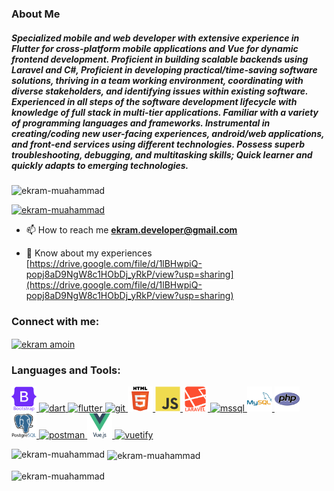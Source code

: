 <h3>About Me</h3>
<h5>Specialized mobile and web developer with extensive experience in Flutter for cross-platform mobile applications and Vue for dynamic frontend development. Proficient in building scalable backends using Laravel and C#, Proficient in developing practical/time-saving software solutions, thriving in a team working environment, coordinating with diverse stakeholders, and identifying issues within existing software. Experienced in all steps of the software development lifecycle with knowledge of full stack in multi-tier applications. Familiar with a variety of programming languages and frameworks. Instrumental in creating/coding new user-facing experiences, android/web applications, and front-end services using different technologies. Possess superb troubleshooting, debugging, and multitasking skills; Quick learner and quickly adapts to emerging technologies.</h5>

<p align="left"> <img src="https://komarev.com/ghpvc/?username=ekram-muahammad&label=Profile%20views&color=0e75b6&style=flat" alt="ekram-muahammad" /> </p>

<p align="left"> <a href="https://github.com/ryo-ma/github-profile-trophy"><img src="https://github-profile-trophy.vercel.app/?username=ekram-muahammad" alt="ekram-muahammad" /></a> </p>

- 📫 How to reach me **ekram.developer@gmail.com**

- 📄 Know about my experiences [https://drive.google.com/file/d/1lBHwpiQ-popj8aD9NgW8c1HObDj_yRkP/view?usp=sharing](https://drive.google.com/file/d/1lBHwpiQ-popj8aD9NgW8c1HObDj_yRkP/view?usp=sharing)

<h3 align="left">Connect with me:</h3>
<p align="left">
<a href="https://linkedin.com/in/ekram amoin" target="blank"><img align="center" src="https://raw.githubusercontent.com/rahuldkjain/github-profile-readme-generator/master/src/images/icons/Social/linked-in-alt.svg" alt="ekram amoin" height="30" width="40" /></a>
</p>

<h3 align="left">Languages and Tools:</h3>
<p align="left"> <a href="https://getbootstrap.com" target="_blank" rel="noreferrer"> <img src="https://raw.githubusercontent.com/devicons/devicon/master/icons/bootstrap/bootstrap-plain-wordmark.svg" alt="bootstrap" width="40" height="40"/> </a> <a href="https://dart.dev" target="_blank" rel="noreferrer"> <img src="https://www.vectorlogo.zone/logos/dartlang/dartlang-icon.svg" alt="dart" width="40" height="40"/> </a> <a href="https://flutter.dev" target="_blank" rel="noreferrer"> <img src="https://www.vectorlogo.zone/logos/flutterio/flutterio-icon.svg" alt="flutter" width="40" height="40"/> </a> <a href="https://git-scm.com/" target="_blank" rel="noreferrer"> <img src="https://www.vectorlogo.zone/logos/git-scm/git-scm-icon.svg" alt="git" width="40" height="40"/> </a> <a href="https://www.w3.org/html/" target="_blank" rel="noreferrer"> <img src="https://raw.githubusercontent.com/devicons/devicon/master/icons/html5/html5-original-wordmark.svg" alt="html5" width="40" height="40"/> </a> <a href="https://developer.mozilla.org/en-US/docs/Web/JavaScript" target="_blank" rel="noreferrer"> <img src="https://raw.githubusercontent.com/devicons/devicon/master/icons/javascript/javascript-original.svg" alt="javascript" width="40" height="40"/> </a> <a href="https://laravel.com/" target="_blank" rel="noreferrer"> <img src="https://raw.githubusercontent.com/devicons/devicon/master/icons/laravel/laravel-plain-wordmark.svg" alt="laravel" width="40" height="40"/> </a> <a href="https://www.microsoft.com/en-us/sql-server" target="_blank" rel="noreferrer"> <img src="https://www.svgrepo.com/show/303229/microsoft-sql-server-logo.svg" alt="mssql" width="40" height="40"/> </a> <a href="https://www.mysql.com/" target="_blank" rel="noreferrer"> <img src="https://raw.githubusercontent.com/devicons/devicon/master/icons/mysql/mysql-original-wordmark.svg" alt="mysql" width="40" height="40"/> </a> <a href="https://www.php.net" target="_blank" rel="noreferrer"> <img src="https://raw.githubusercontent.com/devicons/devicon/master/icons/php/php-original.svg" alt="php" width="40" height="40"/> </a> <a href="https://www.postgresql.org" target="_blank" rel="noreferrer"> <img src="https://raw.githubusercontent.com/devicons/devicon/master/icons/postgresql/postgresql-original-wordmark.svg" alt="postgresql" width="40" height="40"/> </a> <a href="https://postman.com" target="_blank" rel="noreferrer"> <img src="https://www.vectorlogo.zone/logos/getpostman/getpostman-icon.svg" alt="postman" width="40" height="40"/> </a> <a href="https://vuejs.org/" target="_blank" rel="noreferrer"> <img src="https://raw.githubusercontent.com/devicons/devicon/master/icons/vuejs/vuejs-original-wordmark.svg" alt="vuejs" width="40" height="40"/> </a> <a href="https://vuetifyjs.com/en/" target="_blank" rel="noreferrer"> <img src="https://bestofjs.org/logos/vuetify.svg" alt="vuetify" width="40" height="40"/> </a> </p>

<p><img align="left" src="https://github-readme-stats.vercel.app/api/top-langs?username=ekram-muahammad&show_icons=true&locale=en&layout=compact" alt="ekram-muahammad" /></p>

<p>&nbsp;<img align="center" src="https://github-readme-stats.vercel.app/api?username=ekram-muahammad&show_icons=true&locale=en" alt="ekram-muahammad" /></p>

<p><img align="center" src="https://github-readme-streak-stats.herokuapp.com/?user=ekram-muahammad&" alt="ekram-muahammad" /></p>
